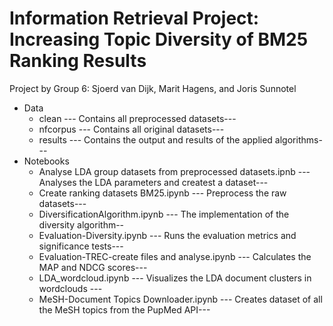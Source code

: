 # Information Retrieval Project: Increasing Topic Diversity of BM25 Ranking Results 
Project by Group 6: Sjoerd van Dijk, Marit Hagens, and Joris Sunnotel

 - Data
	 - clean 
	 	--- Contains all preprocessed datasets---
	 - nfcorpus 
		 --- Contains all original datasets---
	 - results 
		 --- Contains the output and results of the applied algorithms--- 
- Notebooks
	- Analyse LDA group datasets from preprocessed datasets.ipnb
		--- Analyses the LDA parameters and createst a dataset---
	- Create ranking datasets BM25.ipynb
		--- Preprocess the raw datasets---
	- DiversificationAlgorithm.ipynb 
		--- The implementation of the diversity algorithm--
	- Evaluation-Diversity.ipynb
		--- Runs the evaluation metrics and significance tests---
	- Evaluation-TREC-create files and analyse.ipynb 
					--- Calculates the MAP and NDCG scores---
	- LDA_wordcloud.ipynb --- Visualizes the LDA document clusters in wordclouds ---
	- MeSH-Document Topics Downloader.ipynb --- Creates dataset of all the MeSH topics from the PupMed API---
